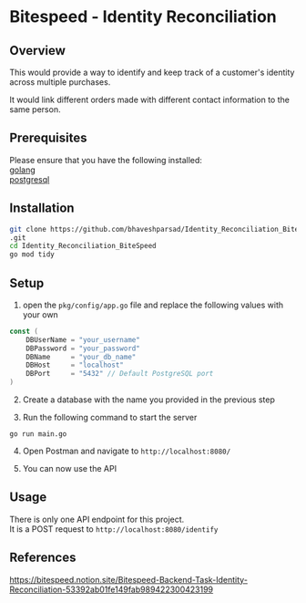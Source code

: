 # Bitespeed - Identity Reconciliation 

## Overview

This would provide a way to identify and keep track of a customer's identity across multiple purchases.

It would link different orders made with different contact information to the same person.

## Prerequisites

Please ensure that you have the following installed:\
[golang](https://go.dev/doc/install)\
[postgresql](https://www.postgresql.org/download/)

## Installation

```bash
git clone https://github.com/bhaveshparsad/Identity_Reconciliation_BiteSpeed
.git
cd Identity_Reconciliation_BiteSpeed
go mod tidy
```

## Setup

1. open the `pkg/config/app.go` file and replace the following values with your own

```go
const (
	DBUserName = "your_username"
	DBPassword = "your_password"
	DBName     = "your_db_name"
	DBHost     = "localhost"
	DBPort     = "5432" // Default PostgreSQL port
)
```

2. Create a database with the name you provided in the previous step

3. Run the following command to start the server

```
go run main.go
```

4. Open Postman and navigate to `http://localhost:8080/`

5. You can now use the API

## Usage

There is only one API endpoint for this project.\
It is a POST request to `http://localhost:8080/identify`

## References

https://bitespeed.notion.site/Bitespeed-Backend-Task-Identity-Reconciliation-53392ab01fe149fab989422300423199
